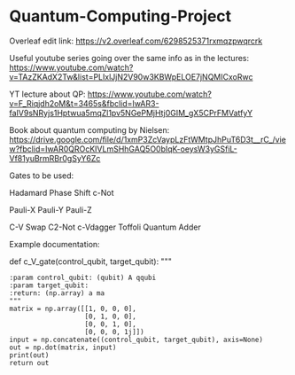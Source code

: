 # Quantum-Computing-Project

Overleaf edit link: https://v2.overleaf.com/6298525371rxmqzpwqrcrk 


Useful youtube series going over the same info as in the lectures: https://www.youtube.com/watch?v=TAzZKAdX2Tw&list=PLIxlJjN2V90w3KBWpELOE7jNQMICxoRwc

YT lecture about QP: https://www.youtube.com/watch?v=F_Riqjdh2oM&t=3465s&fbclid=IwAR3-faIV9sNRyjs1Hptwua5mqZl1pv5NGePMjHtj0GIM_gX5CPrFMVatfyY

Book about quantum computing by Nielsen: https://drive.google.com/file/d/1xmP3ZcVaypLzFtWMtpJhPuT6D3t__rC_/view?fbclid=IwAR0QROcKIVLmSHhGAQ5O0bIqK-oeysW3yGSfiL-Vf81yuBrmRBr0gSyY6Zc

Gates to be used:

Hadamard
Phase Shift
c-Not

Pauli-X
Pauli-Y
Pauli-Z

C-V
Swap
C2-Not
c-Vdagger
Toffoli
Quantum Adder


Example documentation:


def c_V_gate(control_qubit, target_qubit):
    """
    
    :param control_qubit: (qubit) A qqubi
    :param target_qubit:
    :return: (np.array) a ma
    """
    matrix = np.array([[1, 0, 0, 0],
                       [0, 1, 0, 0],
                       [0, 0, 1, 0],
                       [0, 0, 0, 1j]])
    input = np.concatenate((control_qubit, target_qubit), axis=None)
    out = np.dot(matrix, input)
    print(out)
    return out
    
 
